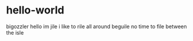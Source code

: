 # hello-world
bigozzler
hello im jile 
i like to rile
all around beguile
no time to file
between the isle
